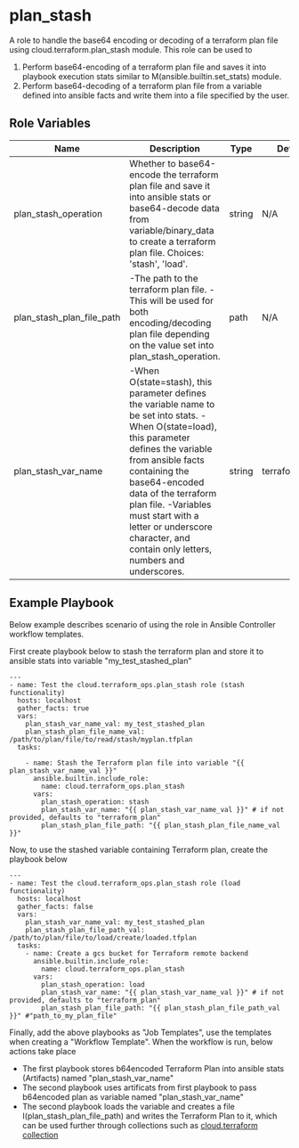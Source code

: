 # plan_stash

A role to handle the base64 encoding or decoding of a terraform plan file using cloud.terraform.plan_stash module.
This role can be used to
1. Perform base64-encoding of a terraform plan file and saves it into playbook execution stats similar to M(ansible.builtin.set_stats) module.
2. Perform base64-decoding of a terraform plan file from a variable defined into ansible facts and write them
    into a file specified by the user.

## Role Variables

Name | Description | Type | Default | Required
--- | --- | --- | --- | ---
plan_stash_operation|Whether to base64-encode the terraform plan file and save it into ansible stats or base64-decode data from variable/binary_data to create a terraform plan file. Choices: 'stash', 'load'.|string|N/A|true
plan_stash_plan_file_path|-The path to the terraform plan file. -This will be used for both encoding/decoding plan file depending on the value set into plan_stash_operation.|path|N/A|true
plan_stash_var_name| -When O(state=stash), this parameter defines the variable name to be set into stats. -When O(state=load), this parameter defines the variable from ansible facts containing the base64-encoded data of the terraform plan file. -Variables must start with a letter or underscore character, and contain only letters, numbers and underscores.|string|terraform_plan|false


## Example Playbook

Below example describes scenario of using the role in Ansible Controller workflow templates.

First create playbook below to stash the terraform plan and store it to ansible stats into variable "my_test_stashed_plan"
```
---
- name: Test the cloud.terraform_ops.plan_stash role (stash functionality)
  hosts: localhost
  gather_facts: true
  vars:
    plan_stash_var_name_val: my_test_stashed_plan
    plan_stash_plan_file_name_val: /path/to/plan/file/to/read/stash/myplan.tfplan
  tasks:

    - name: Stash the Terraform plan file into variable "{{ plan_stash_var_name_val }}"
      ansible.builtin.include_role:
        name: cloud.terraform_ops.plan_stash
      vars:
        plan_stash_operation: stash
        plan_stash_var_name: "{{ plan_stash_var_name_val }}" # if not provided, defaults to "terraform_plan"
        plan_stash_plan_file_path: "{{ plan_stash_plan_file_name_val }}"
```

Now, to use the stashed variable containing Terraform plan, create the playbook below
```
---
- name: Test the cloud.terraform_ops.plan_stash role (load functionality)
  hosts: localhost
  gather_facts: false
  vars:
    plan_stash_var_name_val: my_test_stashed_plan
    plan_stash_plan_file_path_val: /path/to/plan/file/to/load/create/loaded.tfplan
  tasks:
    - name: Create a gcs bucket for Terraform remote backend
      ansible.builtin.include_role:
        name: cloud.terraform_ops.plan_stash
      vars:
        plan_stash_operation: load
        plan_stash_var_name: "{{ plan_stash_var_name_val }}" # if not provided, defaults to "terraform_plan"
        plan_stash_plan_file_path: "{{ plan_stash_plan_file_path_val }}" #"path_to_my_plan_file"
```

Finally, add the above playbooks as "Job Templates", use the templates when creating a "Workflow Template".
When the workflow is run, below actions take place
- The first playbook stores b64encoded Terraform Plan into ansible stats (Artifacts) named "plan_stash_var_name"
- The second playbook uses artificats from first playbook to pass b64encoded plan as variable named "plan_stash_var_name"
- The second playbook loads the variable and creates a file I(plan_stash_plan_file_path) and writes the Terraform Plan to it, which can be used further through collections such as [cloud.terraform collection](https://github.com/ansible-collections/cloud.terraform)
